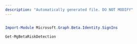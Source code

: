 ```yaml
---
description: "Automatically generated file. DO NOT MODIFY"
---
```


```powershell

Import-Module Microsoft.Graph.Beta.Identity.SignIns

Get-MgBetaRiskDetection

```